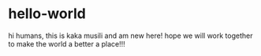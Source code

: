 # hello-world
hi humans, 
this is kaka musili and am new here! hope we will work together to make the world a better a place!!!
